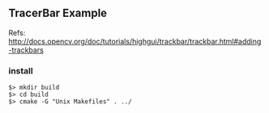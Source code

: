 TracerBar Example
-----------------

Refs: http://docs.opencv.org/doc/tutorials/highgui/trackbar/trackbar.html#adding-trackbars

### install
```
$> mkdir build
$> cd build
$> cmake -G "Unix Makefiles" . ../
```
